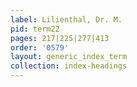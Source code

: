 ```yaml
---
label: Lilienthal, Dr. M.
pid: term22
pages: 217|225|277|413
order: '0579'
layout: generic_index_term
collection: index-headings
---
```

